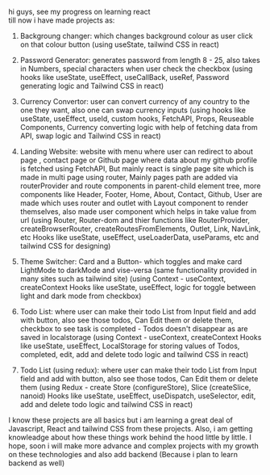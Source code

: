 hi guys, see my progress on learning react  
till now i have made projects as:
1. Backgroung changer:
    which changes background colour as user click on that colour button
   (using useState, tailwind CSS in react)
   
2. Password Generator:
   generates password from length 8 - 25, also takes in Numbers, special characters when user check the checkbox
   (using hooks like useState, useEffect, useCallBack, useRef, Password generating logic and Tailwind CSS in react)
   
3. Currency Convertor:
   user can convert currency of any country to the one they want, also one can swap currency inputs
   (using hooks like useState, useEffect, useId, custom hooks, FetchAPI, Props, Reuseable Components, Currency converting logic with help of fetching data from API, swap logic and Tailwind CSS in react)

4. Landing Website:
   website with menu where user can redirect to about page , contact page or Github page where data about my github profile is fetched using FetchAPI, But mainly react is single page site which is made in multi page using router, Mainly pages path are added via routerProvider and route components in parent-child element tree, more components like Header, Footer, Home, About, Contact, Github, User are made which uses router and outlet with Layout component to render themselves, also made user component which helps in take value from url
   (using Router, Router-dom and thier functions like RouterProvider, createBrowserRouter, createRoutesFromElements, Outlet, Link, NavLink, etc Hooks like useState, useEffect, useLoaderData, useParams, etc and tailwind CSS for designing)

5. Theme Switcher:
   Card and a Button- which toggles and make card LightMode to darkMode and vise-versa (same functionality provided in many sites such as tailwind site)
   (using Context -  useContext, createContext Hooks like useState, useEffect, logic for toggle between light and dark mode from checkbox)

6. Todo List:
   where user can make their todo List from Input field and add with button, also see those todos, Can Edit them or delete them, checkbox to see task is completed - Todos doesn't disappear as are saved in    localstorage
   (using Context -  useContext, createContext Hooks like useState, useEffect, LocalStorage for storing values of Todos, completed, edit, add and delete todo logic and tailwind CSS in react)

7. Todo List (using redux):
   where user can make their todo List from Input field and add with button, also see those todos, Can Edit them or delete them
   (using Redux -  create Store (configureStore), Slice (createSlice, nanoid) Hooks like useState, useEffect, useDispatch, useSelector, edit, add and delete todo logic and tailwind CSS in react)
   
I know these projects are all basics but i am learning a great deal of Javascript, React and tailwind CSS from these projects. Also, i am getting knowleadge about how these things work behind the hood little by little. I hope, soon i will make more advance and complex projects with my growth on these technologies and also add backend (Because i plan to learn backend as well)

